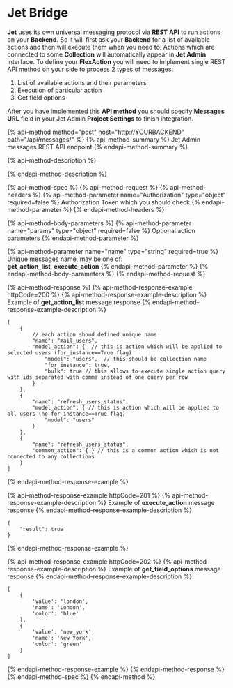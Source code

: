 # Jet Bridge

**Jet** uses its own universal messaging protocol via **REST API** to run actions on your **Backend**. So it will first ask your **Backend** for a list of available actions and then will execute them when you need to. Actions which are connected to some **Collection** will automatically appear in **Jet Admin** interface. To define your **FlexAction** you will need to implement single REST API method on your side to process 2 types of messages:

1. List of available actions and their parameters
2. Execution of particular action
3. Get field options

After you have implemented this **API method** you should specify **Messages URL** field in your Jet Admin **Project Settings**  to finish integration.

{% api-method method="post" host="http://YOURBACKEND" path="/api/messages/" %}
{% api-method-summary %}
Jet Admin messages REST API endpoint
{% endapi-method-summary %}

{% api-method-description %}

{% endapi-method-description %}

{% api-method-spec %}
{% api-method-request %}
{% api-method-headers %}
{% api-method-parameter name="Authorization" type="object" required=false %}
Authorization Token which you should check
{% endapi-method-parameter %}
{% endapi-method-headers %}

{% api-method-body-parameters %}
{% api-method-parameter name="params" type="object" required=false %}
Optional action parameters
{% endapi-method-parameter %}

{% api-method-parameter name="name" type="string" required=true %}
Unique messages name, may be one of:  
**get\_action\_list**, **execute\_action**
{% endapi-method-parameter %}
{% endapi-method-body-parameters %}
{% endapi-method-request %}

{% api-method-response %}
{% api-method-response-example httpCode=200 %}
{% api-method-response-example-description %}
Example of **get\_action\_list** message response
{% endapi-method-response-example-description %}

```
[
    {
        // each action shoud defined unique name
        "name": "mail_users",
        "model_action": {  // this is action which will be applied to selected users (for_instance==True flag)
            "model": "users",  // this should be collection name
            "for_instance": true, 
            "bulk": true // this allows to execute single action query with ids separated with comma instead of one query per row
        }
    },
    {
        "name": "refresh_users_status",
        "model_action": { // this is action which will be applied to all users (no for_instance==True flag)
            "model": "users"
        }
    },
    {
        "name": "refresh_users_status",
        "common_action": { } // this is a common action which is not connected to any collections
    }
]
```
{% endapi-method-response-example %}

{% api-method-response-example httpCode=201 %}
{% api-method-response-example-description %}
Example of **execute\_action** message response
{% endapi-method-response-example-description %}

```
{
    "result": true
}
```
{% endapi-method-response-example %}

{% api-method-response-example httpCode=202 %}
{% api-method-response-example-description %}
Example of **get\_field\_options** message response
{% endapi-method-response-example-description %}

```
[
    {
        'value': 'london',
        'name': 'London',
        'color': 'blue'
    },
    {
        'value': 'new_york',
        'name': 'New York',
        'color': 'green'
    }
]
```
{% endapi-method-response-example %}
{% endapi-method-response %}
{% endapi-method-spec %}
{% endapi-method %}

### 

